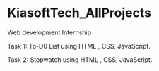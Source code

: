 # KiasoftTech_AllProjects
Web development Internship

Task 1: To-D0 List
using HTML , CSS, JavaScript.

Task 2: Stopwatch
using HTML , CSS, JavaScript.

